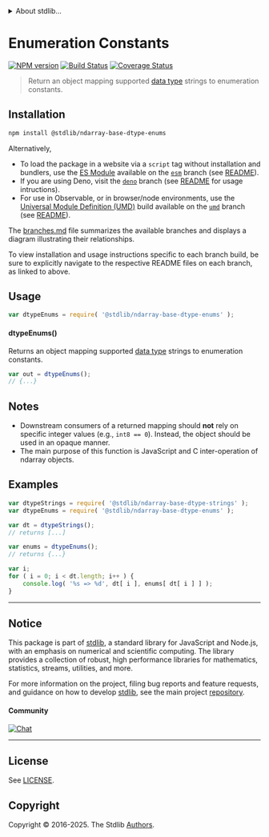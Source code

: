 <!--

@license Apache-2.0

Copyright (c) 2025 The Stdlib Authors.

Licensed under the Apache License, Version 2.0 (the "License");
you may not use this file except in compliance with the License.
You may obtain a copy of the License at

   http://www.apache.org/licenses/LICENSE-2.0

Unless required by applicable law or agreed to in writing, software
distributed under the License is distributed on an "AS IS" BASIS,
WITHOUT WARRANTIES OR CONDITIONS OF ANY KIND, either express or implied.
See the License for the specific language governing permissions and
limitations under the License.

-->


<details>
  <summary>
    About stdlib...
  </summary>
  <p>We believe in a future in which the web is a preferred environment for numerical computation. To help realize this future, we've built stdlib. stdlib is a standard library, with an emphasis on numerical and scientific computation, written in JavaScript (and C) for execution in browsers and in Node.js.</p>
  <p>The library is fully decomposable, being architected in such a way that you can swap out and mix and match APIs and functionality to cater to your exact preferences and use cases.</p>
  <p>When you use stdlib, you can be absolutely certain that you are using the most thorough, rigorous, well-written, studied, documented, tested, measured, and high-quality code out there.</p>
  <p>To join us in bringing numerical computing to the web, get started by checking us out on <a href="https://github.com/stdlib-js/stdlib">GitHub</a>, and please consider <a href="https://opencollective.com/stdlib">financially supporting stdlib</a>. We greatly appreciate your continued support!</p>
</details>

# Enumeration Constants

[![NPM version][npm-image]][npm-url] [![Build Status][test-image]][test-url] [![Coverage Status][coverage-image]][coverage-url] <!-- [![dependencies][dependencies-image]][dependencies-url] -->

> Return an object mapping supported [data type][@stdlib/ndarray/dtypes] strings to enumeration constants.

<!-- Section to include introductory text. Make sure to keep an empty line after the intro `section` element and another before the `/section` close. -->

<section class="intro">

</section>

<!-- /.intro -->

<!-- Package usage documentation. -->

<section class="installation">

## Installation

```bash
npm install @stdlib/ndarray-base-dtype-enums
```

Alternatively,

-   To load the package in a website via a `script` tag without installation and bundlers, use the [ES Module][es-module] available on the [`esm`][esm-url] branch (see [README][esm-readme]).
-   If you are using Deno, visit the [`deno`][deno-url] branch (see [README][deno-readme] for usage intructions).
-   For use in Observable, or in browser/node environments, use the [Universal Module Definition (UMD)][umd] build available on the [`umd`][umd-url] branch (see [README][umd-readme]).

The [branches.md][branches-url] file summarizes the available branches and displays a diagram illustrating their relationships.

To view installation and usage instructions specific to each branch build, be sure to explicitly navigate to the respective README files on each branch, as linked to above.

</section>

<section class="usage">

## Usage

```javascript
var dtypeEnums = require( '@stdlib/ndarray-base-dtype-enums' );
```

#### dtypeEnums()

Returns an object mapping supported [data type][@stdlib/ndarray/dtypes] strings to enumeration constants.

```javascript
var out = dtypeEnums();
// {...}
```

</section>

<!-- /.usage -->

<!-- Package usage notes. Make sure to keep an empty line after the `section` element and another before the `/section` close. -->

<section class="notes">

## Notes

-   Downstream consumers of a returned mapping should **not** rely on specific integer values (e.g., `int8 == 0`). Instead, the object should be used in an opaque manner.
-   The main purpose of this function is JavaScript and C inter-operation of ndarray objects.

</section>

<!-- /.notes -->

<!-- Package usage examples. -->

<section class="examples">

## Examples

<!-- eslint no-undef: "error" -->

```javascript
var dtypeStrings = require( '@stdlib/ndarray-base-dtype-strings' );
var dtypeEnums = require( '@stdlib/ndarray-base-dtype-enums' );

var dt = dtypeStrings();
// returns [...]

var enums = dtypeEnums();
// returns {...}

var i;
for ( i = 0; i < dt.length; i++ ) {
    console.log( '%s => %d', dt[ i ], enums[ dt[ i ] ] );
}
```

</section>

<!-- /.examples -->

<!-- Section to include cited references. If references are included, add a horizontal rule *before* the section. Make sure to keep an empty line after the `section` element and another before the `/section` close. -->

<section class="references">

</section>

<!-- /.references -->

<!-- Section for related `stdlib` packages. Do not manually edit this section, as it is automatically populated. -->

<section class="related">

</section>

<!-- /.related -->

<!-- Section for all links. Make sure to keep an empty line after the `section` element and another before the `/section` close. -->


<section class="main-repo" >

* * *

## Notice

This package is part of [stdlib][stdlib], a standard library for JavaScript and Node.js, with an emphasis on numerical and scientific computing. The library provides a collection of robust, high performance libraries for mathematics, statistics, streams, utilities, and more.

For more information on the project, filing bug reports and feature requests, and guidance on how to develop [stdlib][stdlib], see the main project [repository][stdlib].

#### Community

[![Chat][chat-image]][chat-url]

---

## License

See [LICENSE][stdlib-license].


## Copyright

Copyright &copy; 2016-2025. The Stdlib [Authors][stdlib-authors].

</section>

<!-- /.stdlib -->

<!-- Section for all links. Make sure to keep an empty line after the `section` element and another before the `/section` close. -->

<section class="links">

[npm-image]: http://img.shields.io/npm/v/@stdlib/ndarray-base-dtype-enums.svg
[npm-url]: https://npmjs.org/package/@stdlib/ndarray-base-dtype-enums

[test-image]: https://github.com/stdlib-js/ndarray-base-dtype-enums/actions/workflows/test.yml/badge.svg?branch=main
[test-url]: https://github.com/stdlib-js/ndarray-base-dtype-enums/actions/workflows/test.yml?query=branch:main

[coverage-image]: https://img.shields.io/codecov/c/github/stdlib-js/ndarray-base-dtype-enums/main.svg
[coverage-url]: https://codecov.io/github/stdlib-js/ndarray-base-dtype-enums?branch=main

<!--

[dependencies-image]: https://img.shields.io/david/stdlib-js/ndarray-base-dtype-enums.svg
[dependencies-url]: https://david-dm.org/stdlib-js/ndarray-base-dtype-enums/main

-->

[chat-image]: https://img.shields.io/gitter/room/stdlib-js/stdlib.svg
[chat-url]: https://app.gitter.im/#/room/#stdlib-js_stdlib:gitter.im

[stdlib]: https://github.com/stdlib-js/stdlib

[stdlib-authors]: https://github.com/stdlib-js/stdlib/graphs/contributors

[umd]: https://github.com/umdjs/umd
[es-module]: https://developer.mozilla.org/en-US/docs/Web/JavaScript/Guide/Modules

[deno-url]: https://github.com/stdlib-js/ndarray-base-dtype-enums/tree/deno
[deno-readme]: https://github.com/stdlib-js/ndarray-base-dtype-enums/blob/deno/README.md
[umd-url]: https://github.com/stdlib-js/ndarray-base-dtype-enums/tree/umd
[umd-readme]: https://github.com/stdlib-js/ndarray-base-dtype-enums/blob/umd/README.md
[esm-url]: https://github.com/stdlib-js/ndarray-base-dtype-enums/tree/esm
[esm-readme]: https://github.com/stdlib-js/ndarray-base-dtype-enums/blob/esm/README.md
[branches-url]: https://github.com/stdlib-js/ndarray-base-dtype-enums/blob/main/branches.md

[stdlib-license]: https://raw.githubusercontent.com/stdlib-js/ndarray-base-dtype-enums/main/LICENSE

[@stdlib/ndarray/dtypes]: https://github.com/stdlib-js/ndarray-dtypes

</section>

<!-- /.links -->
